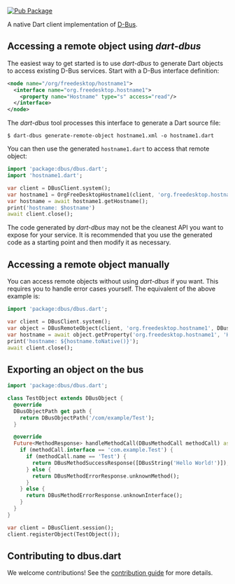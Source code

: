 [![Pub Package](https://img.shields.io/pub/v/dbus.svg)](https://pub.dev/packages/dbus)

A native Dart client implementation of [D-Bus](https://www.freedesktop.org/wiki/Software/dbus/).

## Accessing a remote object using *dart-dbus*

The easiest way to get started is to use *dart-dbus* to generate Dart objects to access existing D-Bus services.
Start with a D-Bus interface definition:

```xml
<node name="/org/freedesktop/hostname1">
  <interface name="org.freedesktop.hostname1">
    <property name="Hostname" type="s" access="read"/>
  </interface>
</node>
```

The *dart-dbus* tool processes this interface to generate a Dart source file:

```shell
$ dart-dbus generate-remote-object hostname1.xml -o hostname1.dart
```

You can then use the generated `hostname1.dart` to access that remote
object:

```dart
import 'package:dbus/dbus.dart';
import 'hostname1.dart';

var client = DBusClient.system();
var hostname1 = OrgFreeDesktopHostname1(client, 'org.freedesktop.hostname1');
var hostname = await hostname1.getHostname();
print('hostname: $hostname')
await client.close();
```

The code generated by *dart-dbus* may not be the cleanest API you want
to expose for your service. It is recommended that you use the
generated code as a starting point and then modify it as necessary.

## Accessing a remote object manually

You can access remote objects without using *dart-dbus* if you want.
This requires you to handle error cases yourself.
The equivalent of the above example is:

```dart
import 'package:dbus/dbus.dart';

var client = DBusClient.system();
var object = DBusRemoteObject(client, 'org.freedesktop.hostname1', DBusObjectPath('/org/freedesktop/hostname1'));
var hostname = await object.getProperty('org.freedesktop.hostname1', 'Hostname');
print('hostname: ${hostname.toNative()}');
await client.close();
```

## Exporting an object on the bus

```dart
import 'package:dbus/dbus.dart';

class TestObject extends DBusObject {
  @override
  DBusObjectPath get path {
    return DBusObjectPath('/com/example/Test');
  }

  @override
  Future<MethodResponse> handleMethodCall(DBusMethodCall methodCall) async {
    if (methodCall.interface == 'com.example.Test') {
      if (methodCall.name == 'Test') {
        return DBusMethodSuccessResponse([DBusString('Hello World!')]);
      } else {
        return DBusMethodErrorResponse.unknownMethod();
      }
    } else {
      return DBusMethodErrorResponse.unknownInterface();
    }
  }
}

var client = DBusClient.session();
client.registerObject(TestObject());
```

## Contributing to dbus.dart

We welcome contributions! See the [contribution guide](CONTRIBUTING.md) for more details.
